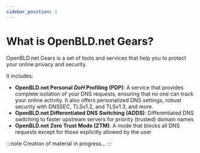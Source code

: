 ```yaml
---
sidebar_position: 1
---
```


# What is OpenBLD.net Gears?

OpenBLD.net Gears is a set of tools and services that help you to protect your online privacy and security. 

It includes:

- **OpenBLD.net Personal _DoH_ Profiling (PDP)**: A service that provides complete isolation of your DNS requests, ensuring that no one can track your online activity. It also offers personalized DNS settings, robust security with DNSSEC, TLSv1.2, and TLSv1.3, and more.
- **OpenBLD.net Differentiated DNS Switching (ADDS)**: Differentiated DNS switching to faster upstream servers for priority (trusted) domain names
- **OpenBLD.net Zero Trust Mode (ZTM)**: A mode that blocks all DNS requests except for those explicitly allowed by the user

:::note
Creation of material in progress...
:::
